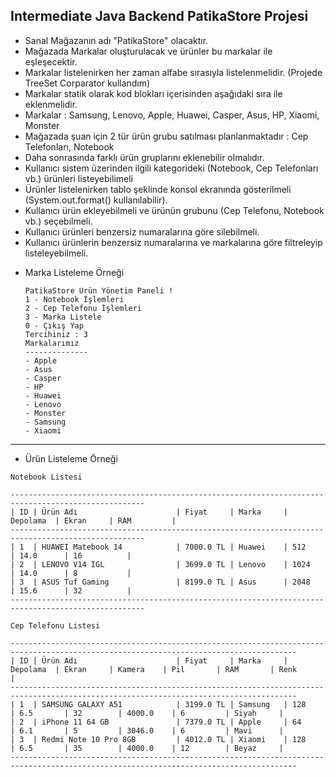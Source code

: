 ## Intermediate Java Backend PatikaStore Projesi
* Sanal Mağazanın adı "PatikaStore" olacaktır.
* Mağazada Markalar oluşturulacak ve ürünler bu markalar ile eşleşecektir.
* Markalar listelenirken her zaman alfabe sırasıyla listelenmelidir. (Projede TreeSet Corparator kullandım)
* Markalar statik olarak kod blokları içerisinden aşağıdaki sıra ile eklenmelidir.
* Markalar : Samsung, Lenovo, Apple, Huawei, Casper, Asus, HP, Xiaomi, Monster
* Mağazada şuan için 2 tür ürün grubu satılması planlanmaktadır : Cep Telefonları, Notebook
* Daha sonrasında farklı ürün gruplarını eklenebilir olmalıdır.
* Kullanıcı sistem üzerinden ilgili kategorideki (Notebook, Cep Telefonları vb.) ürünleri listeyebilimeli
* Ürünler listelenirken tablo şeklinde konsol ekranında gösterilmeli (System.out.format() kullanılabilir).
* Kullanıcı ürün ekleyebilmeli ve ürünün grubunu (Cep Telefonu, Notebook vb.) seçebilmeli.
* Kullanıcı ürünleri benzersiz numaralarına göre silebilmeli.
* Kullanıcı ürünlerin benzersiz numaralarına ve markalarına göre filtreleyip listeleyebilmeli.

- Marka Listeleme Örneği
 
  ```
  PatikaStore Ürün Yönetim Paneli !
  1 - Notebook İşlemleri
  2 - Cep Telefonu İşlemleri
  3 - Marka Listele
  0 - Çıkış Yap
  Tercihiniz : 3
  Markalarımız
  --------------
  - Apple
  - Asus
  - Casper
  - HP
  - Huawei
  - Lenovo
  - Monster
  - Samsung
  - Xiaomi
  ```
--------------------------------------

  - Ürün Listeleme Örneği

  ```
Notebook Listesi

----------------------------------------------------------------------------------------------------
| ID | Ürün Adı                      | Fiyat     | Marka     | Depolama  | Ekran     | RAM         |
----------------------------------------------------------------------------------------------------
| 1  | HUAWEI Matebook 14            | 7000.0 TL | Huawei    | 512       | 14.0      | 16          |
| 2  | LENOVO V14 IGL                | 3699.0 TL | Lenovo    | 1024      | 14.0      | 8           |
| 3  | ASUS Tuf Gaming               | 8199.0 TL | Asus      | 2048      | 15.6      | 32          |
----------------------------------------------------------------------------------------------------

Cep Telefonu Listesi

--------------------------------------------------------------------------------------------------------------------------------------
| ID | Ürün Adı                      | Fiyat     | Marka     | Depolama  | Ekran     | Kamera    | Pil       | RAM       | Renk      | 
--------------------------------------------------------------------------------------------------------------------------------------
| 1  | SAMSUNG GALAXY A51            | 3199.0 TL | Samsung   | 128       | 6.5       | 32        | 4000.0    | 6         | Siyah     | 
| 2  | iPhone 11 64 GB               | 7379.0 TL | Apple     | 64        | 6.1       | 5         | 3046.0    | 6         | Mavi      | 
| 3  | Redmi Note 10 Pro 8GB         | 4012.0 TL | Xiaomi    | 128       | 6.5       | 35        | 4000.0    | 12        | Beyaz     | 
--------------------------------------------------------------------------------------------------------------------------------------
  ```


